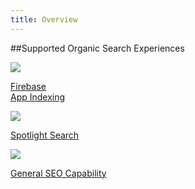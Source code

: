 ```yaml
---
title: Overview
---
```

##Supported Organic Search Experiences

<div class="nav-wrap flex-wrap">
  <a href="/organic-search/firebase/">
    <img src="../../../_assets/img/pages/organic-search/firebase.png" />
    <p>Firebase<br/>App Indexing</p>
  </a>
  <a href="/organic-search/spotlight/">
    <img src="../../../_assets/img/pages/organic-search/ios.png" />
    <p>Spotlight Search</p>
  </a>
  <a href="/organic-search/branch-seo/">
    <img src="../../../_assets/img/pages/organic-search/seo.png" />
    <p>General SEO Capability</p>
  </a>
</div>
